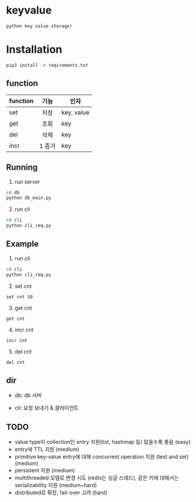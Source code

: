 # keyvalue
``python key value storage! ``

# Installation

```
pip3 install -r reqirements.txt
```

## function 

| function | 기능 | 인자 |
|---|:---:|---|
| set | 저장 | key, value|
| get | 조회 | key|
| del | 삭제 | key|
| incr | 1 증가 | key|


## Running
1. run server
``` sh
cd db
python db_main.py
```

2. run cli
``` sh
cd cli
python cli_req.py
```

## Example
1. run cli
```sh
cd cli
python cli_req.py
```

2. set cnt 
```
set cnt 10
```

3. get cnt
```
get cnt 
```

4. incr cnt
```
incr cnt
```

5. del cnt
```
del cnt
```

## dir
* db: db 서버

* cli: 요청 보내기 & 클라이언트

## TODO 
- value type이 collection인 entry 지원(list, hashmap 등) 많을수록 좋음 (easy)
- entry에 TTL 지원 (medium)
- primitive key-value entry에 대해 concurrent operation 지원 (test and set) (medium)
- persistent 지원 (medium)
- multithreaded 모델로 변경 시도 (redis는 싱글 스레드), 같은 키에 대해서는 serializability 지원 (medium~hard)
- distributed로 확장, fail-over 고려 (hard)